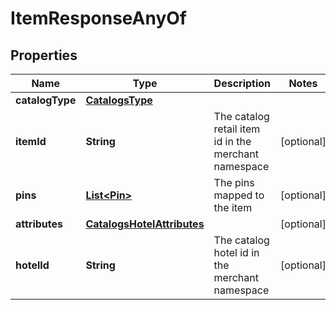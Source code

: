 

# ItemResponseAnyOf

## Properties

Name | Type | Description | Notes
------------ | ------------- | ------------- | -------------
**catalogType** | [**CatalogsType**](CatalogsType.md) |  | 
**itemId** | **String** | The catalog retail item id in the merchant namespace |  [optional]
**pins** | [**List&lt;Pin&gt;**](Pin.md) | The pins mapped to the item |  [optional]
**attributes** | [**CatalogsHotelAttributes**](CatalogsHotelAttributes.md) |  |  [optional]
**hotelId** | **String** | The catalog hotel id in the merchant namespace |  [optional]




